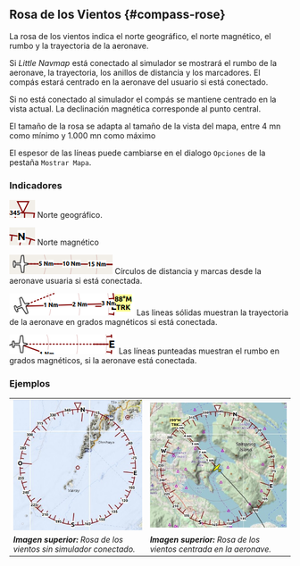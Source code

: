 ## Rosa de los Vientos {#compass-rose}

La rosa de los vientos indica el norte geográfico, el norte magnético, el rumbo y la trayectoria de la aeronave.

Si _Little Navmap_ está conectado al simulador se mostrará el rumbo de la aeronave, la trayectoria, los anillos de distancia y los marcadores. El compás estará centrado en la aeronave del usuario si está conectado.

Si no está conectado al simulador el compás se mantiene centrado en la vista actual.  La declinación magnética corresponde al punto central.

El tamaño de la rosa se adapta al tamaño de la vista del mapa, entre 4 mn como mínimo y 1.000 mn como máximo

El espesor de las líneas puede cambiarse en el dialogo `Opciones` de la pestaña `Mostrar Mapa`.

### Indicadores

![True North](../images/legend/compass_rose_true_north.png "True North") Norte geográfico.

![Magnetic North](../images/legend/compass_rose_mag_north.png "Magnetic North") Norte magnético

![Distance Circles](../images/legend/compass_rose_dist.png "Distance Circles") Círculos de distancia y marcas desde la aeronave usuaria si está conectada.

![Aircraft Track](../images/legend/compass_rose_track.png "Aircraft Track") Las lineas sólidas muestran la trayectoria de la aeronave en grados magnéticos si está conectada.

![Aircraft Heading](../images/legend/compass_rose_heading.png "Aircraft Heading") Las líneas punteadas muestran el rumbo en grados magnéticos, si la aeronave está conectada.

### Ejemplos
| | |
| --- | --- |
| ![Compass Rose](../images/compass_rose.jpg "Compass Rose") | ![Compass Rose Aircraft](../images/compass_rose_aircraft.jpg "Compass Rose with Aircraft") |
| _**Imagen superior:** Rosa de los vientos sin simulador conectado._ | _**Imagen superior:** Rosa de los vientos centrada en la aeronave._ |
